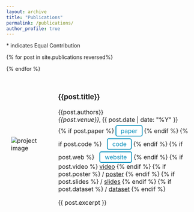 ```yaml
---
layout: archive
title: "Publications"
permalink: /publications/
author_profile: true
---
```


\* indicates Equal Contribution

<table style="width:100%;border:0px;border-spacing:0px;border-collapse:separate;margin-right:auto;margin-left:auto;">

  {% for post in site.publications reversed%}
  <tr>
    <td style="border: none; padding:2.5%;width:25%;vertical-align:middle;max-width:100px;max-height:100px">
      <img src="/{{post.image}}" alt="project image" style="width:auto; height:auto; max-width:100%;" />
    </td>
    <td style="border: none; padding:2.5%;width:75%;vertical-align:middle">
      <h3>{{post.title}}</h3>
      {{post.authors}}
      <br>
      <em>{{post.venue}}</em>, {{ post.date | date: "%Y" }}
      <br>
        {% if post.paper %}
          <a href="{{post.paper}}" style="background-color: white; color: #008CBA; border: 2px solid #008CBA; padding: 3px 12px; text-align: center; text-decoration: none; display: inline-block; margin-top:5px; border-radius: 5px;">paper</a>
        {% endif %}
        {% if post.code %}
          <a href="{{post.code}}" style="background-color: white; color: #008CBA; border: 2px solid #008CBA; padding: 3px 12px; text-align: center; text-decoration: none; display: inline-block; margin-left: 10px; margin-top:5px; border-radius: 5px;">code</a>
        {% endif %}
        {% if post.web %}
          <a href="{{post.web}}" style="background-color: white; color: #008CBA; border: 2px solid #008CBA; padding: 3px 12px; text-align: center; text-decoration: none; display: inline-block; margin-left: 10px; margin-top:5px; border-radius: 5px;">website</a>
        {% endif %}
        {% if post.video %}
          <a href="{{post.video}}">video</a>
        {% endif %}
        {% if post.poster %}
          / <a href="{{post.poster}}">poster</a>
        {% endif %}
        {% if post.slides %}
          / <a href="{{post.slides}}">slides</a>
        {% endif %}
        {% if post.dataset %}
          / <a href="{{post.dataset}}">dataset</a>
        {% endif %}
      <p></p>
      {{ post.excerpt }}
    </td>
  </tr>
  {% endfor %}
</table>
